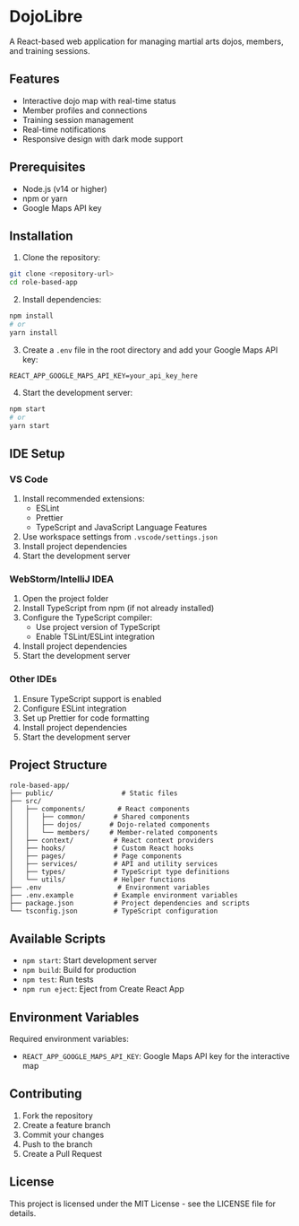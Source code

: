 # DojoLibre

A React-based web application for managing martial arts dojos, members, and training sessions.

## Features

- Interactive dojo map with real-time status
- Member profiles and connections
- Training session management
- Real-time notifications
- Responsive design with dark mode support

## Prerequisites

- Node.js (v14 or higher)
- npm or yarn
- Google Maps API key

## Installation

1. Clone the repository:
```bash
git clone <repository-url>
cd role-based-app
```

2. Install dependencies:
```bash
npm install
# or
yarn install
```

3. Create a `.env` file in the root directory and add your Google Maps API key:
```
REACT_APP_GOOGLE_MAPS_API_KEY=your_api_key_here
```

4. Start the development server:
```bash
npm start
# or
yarn start
```

## IDE Setup

### VS Code
1. Install recommended extensions:
   - ESLint
   - Prettier
   - TypeScript and JavaScript Language Features
2. Use workspace settings from `.vscode/settings.json`
3. Install project dependencies
4. Start the development server

### WebStorm/IntelliJ IDEA
1. Open the project folder
2. Install TypeScript from npm (if not already installed)
3. Configure the TypeScript compiler:
   - Use project version of TypeScript
   - Enable TSLint/ESLint integration
4. Install project dependencies
5. Start the development server

### Other IDEs
1. Ensure TypeScript support is enabled
2. Configure ESLint integration
3. Set up Prettier for code formatting
4. Install project dependencies
5. Start the development server

## Project Structure

```
role-based-app/
├── public/                 # Static files
├── src/
│   ├── components/        # React components
│   │   ├── common/       # Shared components
│   │   ├── dojos/       # Dojo-related components
│   │   └── members/     # Member-related components
│   ├── context/          # React context providers
│   ├── hooks/            # Custom React hooks
│   ├── pages/            # Page components
│   ├── services/         # API and utility services
│   ├── types/            # TypeScript type definitions
│   └── utils/            # Helper functions
├── .env                   # Environment variables
├── .env.example          # Example environment variables
├── package.json          # Project dependencies and scripts
└── tsconfig.json         # TypeScript configuration
```

## Available Scripts

- `npm start`: Start development server
- `npm build`: Build for production
- `npm test`: Run tests
- `npm run eject`: Eject from Create React App

## Environment Variables

Required environment variables:

- `REACT_APP_GOOGLE_MAPS_API_KEY`: Google Maps API key for the interactive map

## Contributing

1. Fork the repository
2. Create a feature branch
3. Commit your changes
4. Push to the branch
5. Create a Pull Request

## License

This project is licensed under the MIT License - see the LICENSE file for details.
